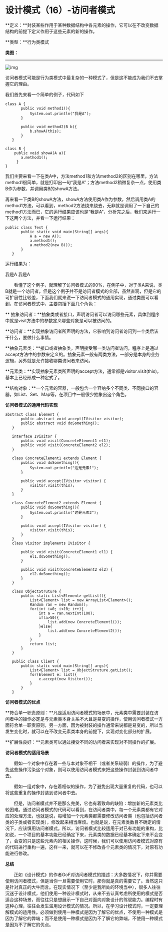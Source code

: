 # 设计模式（16）-访问者模式

**定义：**封装某些作用于某种数据结构中各元素的操作，它可以在不改变数据结构的前提下定义作用于这些元素的新的操作。

**类型：**行为类模式

**类图：**

****

![img](https://mmbiz.qpic.cn/mmbiz_jpg/eQPyBffYbue8wHX1rGflLqG0WsUZAlFibDdNsZWBILZDychicXUFe0HpOnxBHNy1Z7xSxpd7FAc4lFJq8LHkyhAA/640?wx_fmt=jpeg&tp=webp&wxfrom=5&wx_lazy=1&wx_co=1)

访问者模式可能是行为类模式中最复杂的一种模式了，但是这不能成为我们不去掌握它的理由。

我们首先来看一个简单的例子，代码如下

```
class A {  
       public void method1(){  
           System.out.println("我是A");  
       }  
         
       public void method2(B b){  
           b.showA(this);  
       }  
   }  
     
class B {  
    public void showA(A a){  
       a.method1();  
     }  
}
```

我们主要来看一下在类A中，方法method1和方法method2的区别在哪里，方法method1很简单，就是打印出一句“我是A”；方法method2稍微复杂一点，使用类B作为参数，并调用类B的showA方法。

再来看一下类B的showA方法，showA方法使用类A作为参数，然后调用类A的method1方法，可以看到，method2方法绕来绕去，无非就是调用了一下自己的method1方法而已，它的运行结果应该也是“我是A”，分析完之后，我们来运行一下这两个方法，并看一下运行结果：

```
public class Test {  
       public static void main(String[] args){  
           A a = new A();  
           a.method1();  
           a.method2(new B());  
       }  
   }
```

运行结果为：

我是A
我是A

       看懂了这个例子，就理解了访问者模式的90%，在例子中，对于类A来说，类B就是一个访问者。但是这个例子并不是访问者模式的全部，虽然直观，但是它的可扩展性比较差，下面我们就来说一下访问者模式的通用实现，通过类图可以看到，在访问者模式中，主要包括下面几个角色：

** 抽象访问者：**抽象类或者接口，声明访问者可以访问哪些元素，具体到程序中就是visit方法中的参数定义哪些对象是可以被访问的。

**访问者：**实现抽象访问者所声明的方法，它影响到访问者访问到一个类后该干什么，要做什么事情。

**抽象元素类：**接口或者抽象类，声明接受哪一类访问者访问，程序上是通过accept方法中的参数来定义的。抽象元素一般有两类方法，一部分是本身的业务逻辑，另外就是允许接收哪类访问者来访问。

**元素类：**实现抽象元素类所声明的accept方法，通常都是visitor.visit(this)，基本上已经形成一种定式了。

**结构对象：**一个元素的容器，一般包含一个容纳多个不同类、不同接口的容器，如List、Set、Map等，在项目中一般很少抽象出这个角色。

**访问者模式的通用代码实现**

```
abstract class Element {  
       public abstract void accept(IVisitor visitor);  
       public abstract void doSomething();  
   }  
     
   interface IVisitor {  
       public void visit(ConcreteElement1 el1);  
       public void visit(ConcreteElement2 el2);  
   }  
     
   class ConcreteElement1 extends Element {  
       public void doSomething(){  
           System.out.println("这是元素1");  
       }  
         
       public void accept(IVisitor visitor) {  
           visitor.visit(this);  
       }  
   }  
     
   class ConcreteElement2 extends Element {  
       public void doSomething(){  
           System.out.println("这是元素2");  
       }  
         
       public void accept(IVisitor visitor) {  
           visitor.visit(this);  
       }  
   }  
   class Visitor implements IVisitor {  
     
       public void visit(ConcreteElement1 el1) {  
           el1.doSomething();  
       }  
         
       public void visit(ConcreteElement2 el2) {  
           el2.doSomething();  
       }  
   }  
     
   class ObjectStruture {  
       public static List<Element> getList(){  
           List<Element> list = new ArrayList<Element>();  
           Random ran = new Random();  
           for(int i=0; i<10; i++){  
               int a = ran.nextInt(100);  
               if(a>50){  
                   list.add(new ConcreteElement1());  
               }else{  
                   list.add(new ConcreteElement2());  
               }  
           }  
           return list;  
       }  
   }  
     
   public class Client {  
       public static void main(String[] args){  
           List<Element> list = ObjectStruture.getList();  
           for(Element e: list){  
               e.accept(new Visitor());  
           }  
       }  
   }
```

**访问者模式的优点**

**符合单一职责原则：**凡是适用访问者模式的场景中，元素类中需要封装在访问者中的操作必定是与元素类本身关系不大且是易变的操作，使用访问者模式一方面符合单一职责原则，另一方面，因为被封装的操作通常来说都是易变的，所以当发生变化时，就可以在不改变元素类本身的前提下，实现对变化部分的扩展。

**扩展性良好：**元素类可以通过接受不同的访问者来实现对不同操作的扩展。

**访问者模式的适用场景**

       假如一个对象中存在着一些与本对象不相干（或者关系较弱）的操作，为了避免这些操作污染这个对象，则可以使用访问者模式来把这些操作封装到访问者中去。

       假如一组对象中，存在着相似的操作，为了避免出现大量重复的代码，也可以将这些重复的操作封装到访问者中去。

       但是，访问者模式并不是那么完美，它也有着致命的缺陷：增加新的元素类比较困难。通过访问者模式的代码可以看到，在访问者类中，每一个元素类都有它对应的处理方法，也就是说，每增加一个元素类都需要修改访问者类（也包括访问者类的子类或者实现类），修改起来相当麻烦。也就是说，在元素类数目不确定的情况下，应该慎用访问者模式。所以，访问者模式比较适用于对已有功能的重构，比如说，一个项目的基本功能已经确定下来，元素类的数据已经基本确定下来不会变了，会变的只是这些元素内的相关操作，这时候，我们可以使用访问者模式对原有的代码进行重构一遍，这样一来，就可以在不修改各个元素类的情况下，对原有功能进行修改。

**总结**

       正如《设计模式》的作者GoF对访问者模式的描述：大多数情况下，你并需要使用访问者模式，但是当你一旦需要使用它时，那你就是真的需要它了。当然这只是针对真正的大牛而言。在现实情况下（至少是我所处的环境当中），很多人往往沉迷于设计模式，他们使用一种设计模式时，从来不去认真考虑所使用的模式是否适合这种场景，而往往只是想展示一下自己对面向对象设计的驾驭能力。编程时有这种心理，往往会发生滥用设计模式的情况。所以，在学习设计模式时，一定要理解模式的适用性。必须做到使用一种模式是因为了解它的优点，不使用一种模式是因为了解它的弊端；而不是使用一种模式是因为不了解它的弊端，不使用一种模式是因为不了解它的优点。







